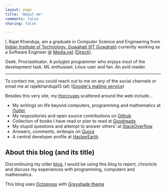 ```yaml
---
layout: page
title: "About me"
comments: false
sharing: false

---
```


I, Rajat Khanduja, am a graduate in Computer Science and Engineering from
[Indian Institute of Technology, Guwahati (IIT Guwahati)](http://iitg.ac.in)
currently working as a Software Engineer @ [Media.net](http://media.net)
([Directi](http://directi.com)).

Geek. Procrastinator. A polyglot programmer who enjoys *most* of the development 
task. ML enthusiast. Linux user and fan. An avid reader.

----

To contact me, you could reach out to me on any of the social channels or 
email me at rajatkhanduja13 (at) ([Google's mailing service](http://gmail.com))

Besides this very site, my [Horcruxes](http://harrypotter.wikia.com/wiki/Horcrux) 
scattered around the web include...

- My writings on life beyond computers, programming and mathematics at [Outlet](http://blog.rajatkhanduja.com).
- My respositories and open source contributions on [Github](http://github.com/rajatkhanduja)
- Collection of books I have read or plan to read at [Goodreads](https://www.goodreads.com/user/show/15717595-rajat-khanduja)
- My stupid questions and attempt to answer others' at [StackOverflow](http://stackoverflow.com/users/277923/rajatkhanduja)
- Answers, comments, writeups on [Quora](https://www.quora.com/Rajat-Khanduja)
- A central developer profile at [HackerEarth](http://www.hackerearth.com/users/rajatkhanduja13/)

## About this blog (and its title)

Discontinuing my older [blog](http://techblog.rajatkhanduja.com), I would be using this
blog to report, chronicle and discuss my experiences with programming, computers
and mathematics. 

This blog uses [Octopress](https://github.com/imathis/octopress) with [Greyshade theme](https://github.com/shashankmehta/greyshade/)


